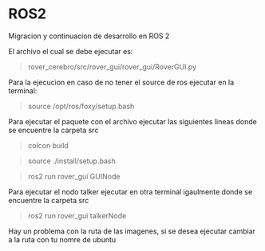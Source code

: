 # ROS2
Migracion y continuacion de desarrollo en ROS 2

El archivo el cual se debe ejecutar es:

> rover_cerebro/src/rover_gui/rover_gui/RoverGUI.py

Para la ejecucion en caso de no tener el source de ros ejecutar en la terminal:

> source /opt/ros/foxy/setup.bash

Para ejecutar el paquete con el archivo ejecutar las siguientes lineas donde se encuentre la carpeta src


> colcon build

> source ./install/setup.bash 

> ros2 run rover_gui GUINode


Para ejecutar el nodo talker ejecutar en otra terminal igaulmente donde se encuentre la carpeta src

> ros2 run rover_gui talkerNode



Hay un problema con la ruta de las imagenes, si se desea ejecutar cambiar a la ruta con tu nomre de ubuntu
